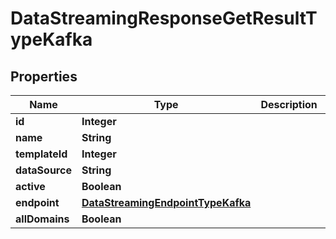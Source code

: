 

# DataStreamingResponseGetResultTypeKafka


## Properties

| Name | Type | Description | Notes |
|------------ | ------------- | ------------- | -------------|
|**id** | **Integer** |  |  [optional] |
|**name** | **String** |  |  [optional] |
|**templateId** | **Integer** |  |  [optional] |
|**dataSource** | **String** |  |  [optional] |
|**active** | **Boolean** |  |  [optional] |
|**endpoint** | [**DataStreamingEndpointTypeKafka**](DataStreamingEndpointTypeKafka.md) |  |  [optional] |
|**allDomains** | **Boolean** |  |  [optional] |



